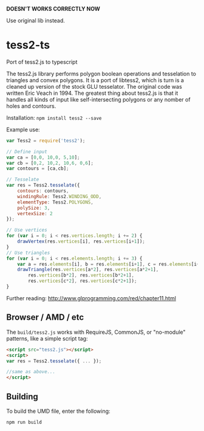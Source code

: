 **DOESN'T WORKS CORRECTLY NOW**

Use original lib instead.

tess2-ts
========

Port of tess2.js to typescript

The tess2.js library performs polygon boolean operations and tesselation to triangles and convex polygons. It is a port of libtess2, which is turn is a cleaned up version of the stock GLU tesselator. The original code was written Eric Veach in 1994. The greatest thing about tess2.js is that it handles all kinds of input like self-intersecting polygons or any nomber of holes and contours.

Installation:
```npm install tess2 --save```

Example use:
```javascript
var Tess2 = require('tess2');

// Define input
var ca = [0,0, 10,0, 5,10];
var cb = [0,2, 10,2, 10,6, 0,6];
var contours = [ca,cb];

// Tesselate
var res = Tess2.tesselate({
	contours: contours,
	windingRule: Tess2.WINDING_ODD,
	elementType: Tess2.POLYGONS,
	polySize: 3,
	vertexSize: 2
});

// Use vertices
for (var i = 0; i < res.vertices.length; i += 2) {
	drawVertex(res.vertices[i], res.vertices[i+1]);
}
// Use triangles
for (var i = 0; i < res.elements.length; i += 3) {
	var a = res.elements[i], b = res.elements[i+1], c = res.elements[i+2];
	drawTriangle(res.vertices[a*2], res.vertices[a*2+1],
		res.vertices[b*2], res.vertices[b*2+1],
		res.vertices[c*2], res.vertices[c*2+1]);
}
```

Further reading:
http://www.glprogramming.com/red/chapter11.html

## Browser / AMD / etc
 
The `build/tess2.js` works with RequireJS, CommonJS, or "no-module" patterns, like a simple script tag:

```html
<script src="tess2.js"></script>
<script>
var res = Tess2.tesselate({ ... });

//same as above...
</script>
```

## Building

To build the UMD file, enter the following:

```npm run build```